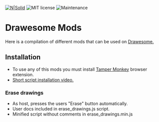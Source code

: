 [![N|Solid](https://dl.dropboxusercontent.com/s/4rkbkdirpmjdc81/viceReadmeMDImage.png?dl=0)](https://justvice.github.io)
![MIT license](https://img.shields.io/badge/License-MIT-blue.svg)
![Maintenance](https://img.shields.io/badge/Maintained%3F-yes-green.svg)
# Drawesome  Mods
Here is a compilation of different mods that can be used on [Drawesome.](https://drawesome.uy)
## Installation
- To use any of this mods you must install [Tamper Monkey](https://chrome.google.com/webstore/detail/tampermonkey/dhdgffkkebhmkfjojejmpbldmpobfkfo?hl=es) browser extension.
- [Short script installation video.](https://dl.dropboxusercontent.com/s/5opxdl53vfczxuc/drawesome-mods-installation-demo.mp4?dl=0)
### Erase drawings
- As host, presses the users "Erase" button automatically.
- User docs included in erase_drawings.js script.
- Minified script without comments in erase_drawings.min.js